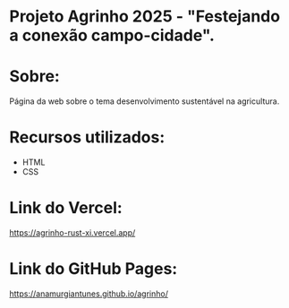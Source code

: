 # Projeto Agrinho 2025 - "Festejando a conexão campo-cidade".

# Sobre: 
Página da web sobre o tema desenvolvimento sustentável na agricultura.

# Recursos utilizados:
- HTML
- CSS

# Link do Vercel:
https://agrinho-rust-xi.vercel.app/

# Link do GitHub Pages:
https://anamurgiantunes.github.io/agrinho/


